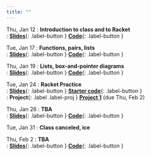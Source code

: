 ```yaml
---
title: ""
---
```


Thu, Jan 12
: **Introduction to class and to Racket**  
: [**Slides**](lectures/pl-lect1-slides.pdf){: .label-button } 
  [**Code**](lectures/pl-lect1-code.rkt){: .label-button }  
	
Tue, Jan 17
: **Functions, pairs, lists**  
: [**Slides**](lectures/pl-lect2-slides.pdf){: .label-button } 
  [**Code**](lectures/pl-lect2-code.rkt){: .label-button }  

Thu, Jan 19
: **Lists, box-and-pointer diagrams**  
: [**Slides**](lectures/pl-lect3-slides.pdf){: .label-button } 
  [**Code**](lectures/pl-lect3-code.rkt){: .label-button }  

Tue, Jan 24
: **Racket Practice**  
: [**Slides**](lectures/pl-lect4-slides.pdf){: .label-button } 
  [**Starter code**](lectures/pl-lect4-code.rkt){: .label-button }  
: **Project**{: .label .label-proj } [**Project 1**](projects/proj1) (due Thu, Feb 2)
 
Thu, Jan 26
: **TBA**  
: [**Slides**](lectures/pl-lect5-slides.pdf){: .label-button }
  [**Code**](lectures/pl-lect5-code.rkt){: .label-button }  
  
Tue, Jan 31
: **Class canceled, ice**
  
Thu, Feb 2
: **TBA**  
: [**Slides**](){: .label-button } 
  [**Code**](){: .label-button } 